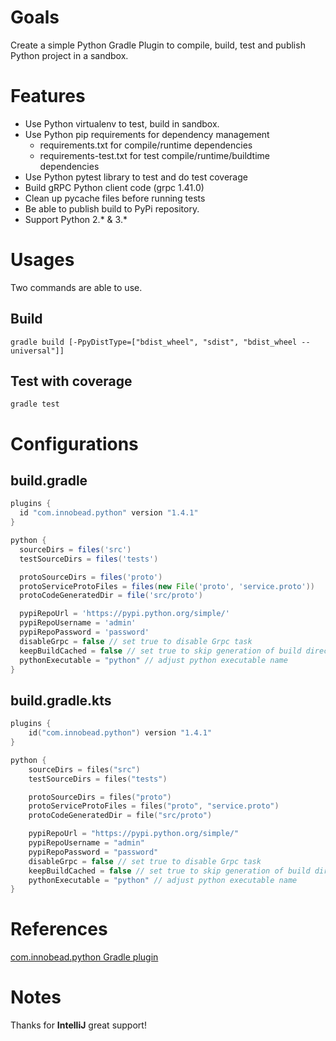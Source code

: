 # Goals
Create a simple Python Gradle Plugin to compile, build, test and publish Python project in a sandbox. 

# Features
* Use Python virtualenv to test, build in sandbox.
* Use Python pip requirements for dependency management
  * requirements.txt for compile/runtime dependencies
  * requirements-test.txt for test compile/runtime/buildtime dependencies
* Use Python pytest library to test and do test coverage
* Build gRPC Python client code (grpc 1.41.0)
* Clean up pycache files before running tests
* Be able to publish build to PyPi repository.
* Support Python 2.* & 3.*

# Usages
Two commands are able to use.
## Build
`gradle build [-PpyDistType=["bdist_wheel", "sdist", "bdist_wheel --universal"]]`

## Test with coverage
`gradle test`

# Configurations

## build.gradle
```groovy
plugins {
  id "com.innobead.python" version "1.4.1"
}

python {
  sourceDirs = files('src')
  testSourceDirs = files('tests')

  protoSourceDirs = files('proto')
  protoServiceProtoFiles = files(new File('proto', 'service.proto'))
  protoCodeGeneratedDir = file('src/proto')

  pypiRepoUrl = 'https://pypi.python.org/simple/'
  pypiRepoUsername = 'admin'
  pypiRepoPassword = 'password'
  disableGrpc = false // set true to disable Grpc task
  keepBuildCached = false // set true to skip generation of build directory once already created
  pythonExecutable = "python" // adjust python executable name
}
```

## build.gradle.kts
```kotlin
plugins {
    id("com.innobead.python") version "1.4.1"
}

python {
    sourceDirs = files("src")
    testSourceDirs = files("tests")

    protoSourceDirs = files("proto")
    protoServiceProtoFiles = files("proto", "service.proto")
    protoCodeGeneratedDir = file("src/proto")

    pypiRepoUrl = "https://pypi.python.org/simple/"
    pypiRepoUsername = "admin"
    pypiRepoPassword = "password"
    disableGrpc = false // set true to disable Grpc task
    keepBuildCached = false // set true to skip generation of build directory once already created
    pythonExecutable = "python" // adjust python executable name
}
```

# References
[com.innobead.python Gradle plugin](https://plugins.gradle.org/plugin/com.innobead.python)

# Notes
Thanks for **IntelliJ** great support!
